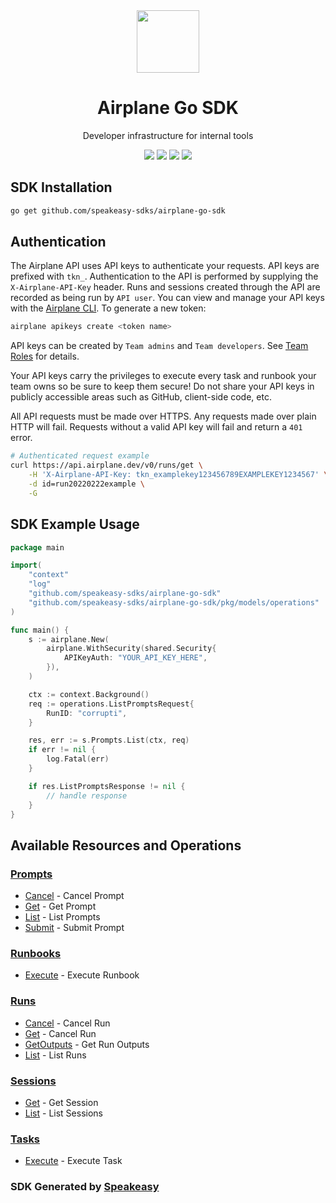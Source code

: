 <div align="center">
    <picture>
        <source srcset="https://user-images.githubusercontent.com/6267663/227311185-62d5759f-743c-488b-8b97-09eae1dac881.png" media="(prefers-color-scheme: dark)" width="100">
        <img src="https://user-images.githubusercontent.com/6267663/227311185-62d5759f-743c-488b-8b97-09eae1dac881.png" width="100">
    </picture>
    <h1>Airplane Go SDK</h1>
   <p>Developer infrastructure for internal tools</p>
   <a href="https://docs.airplane.dev/"><img src="https://img.shields.io/static/v1?label=Docs&message=API Ref&color=5444e4&style=for-the-badge" /></a>
   <a href="https://github.com/speakeasy-sdks/airplane-go-sdk/actions"><img src="https://img.shields.io/github/actions/workflow/status/speakeasy-sdks/airplane-go-sdk/speakeasy_sdk_generation.yml?style=for-the-badge" /></a>
  <a href="https://opensource.org/licenses/MIT"><img src="https://img.shields.io/badge/License-MIT-blue.svg?style=for-the-badge" /></a>
  <a href="https://github.com/speakeasy-sdks/airplane-go-sdk/releases"><img src="https://img.shields.io/github/v/release/speakeasy-sdks/airplane-go-sdk?sort=semver&style=for-the-badge" /></a>
</div>

<!-- Start SDK Installation -->
## SDK Installation

```bash
go get github.com/speakeasy-sdks/airplane-go-sdk
```
<!-- End SDK Installation -->

## Authentication

The Airplane API uses API keys to authenticate your requests. API keys are prefixed with `tkn_`. Authentication to the API is performed by supplying the `X-Airplane-API-Key` header. Runs and sessions created through the API are recorded as being run by `API user`.
You can view and manage your API keys with the [Airplane CLI](https://docs.airplane.dev/platform/airplane-cli). To generate a new token:

```bash
airplane apikeys create <token name>
```

API keys can be created by `Team admins` and `Team developers`. See [Team Roles](https://docs.airplane.dev/platform/team-roles) for details.

Your API keys carry the privileges to execute every task and runbook your team owns so be sure to keep them secure! Do not share your API keys in publicly accessible areas such as GitHub, client-side code, etc.

All API requests must be made over HTTPS. Any requests made over plain HTTP will fail. Requests without a valid API key will fail and return a `401` error.

```bash
# Authenticated request example
curl https://api.airplane.dev/v0/runs/get \
    -H 'X-Airplane-API-Key: tkn_examplekey123456789EXAMPLEKEY1234567' \
    -d id=run20220222example \
    -G
```

## SDK Example Usage
<!-- Start SDK Example Usage -->
```go
package main

import(
	"context"
	"log"
	"github.com/speakeasy-sdks/airplane-go-sdk"
	"github.com/speakeasy-sdks/airplane-go-sdk/pkg/models/operations"
)

func main() {
    s := airplane.New(
        airplane.WithSecurity(shared.Security{
            APIKeyAuth: "YOUR_API_KEY_HERE",
        }),
    )

    ctx := context.Background()    
    req := operations.ListPromptsRequest{
        RunID: "corrupti",
    }

    res, err := s.Prompts.List(ctx, req)
    if err != nil {
        log.Fatal(err)
    }

    if res.ListPromptsResponse != nil {
        // handle response
    }
}
```
<!-- End SDK Example Usage -->

<!-- Start SDK Available Operations -->
## Available Resources and Operations


### [Prompts](docs/prompts/README.md)

* [Cancel](docs/prompts/README.md#cancel) - Cancel Prompt
* [Get](docs/prompts/README.md#get) - Get Prompt
* [List](docs/prompts/README.md#list) - List Prompts
* [Submit](docs/prompts/README.md#submit) - Submit Prompt

### [Runbooks](docs/runbooks/README.md)

* [Execute](docs/runbooks/README.md#execute) - Execute Runbook

### [Runs](docs/runs/README.md)

* [Cancel](docs/runs/README.md#cancel) - Cancel Run
* [Get](docs/runs/README.md#get) - Cancel Run
* [GetOutputs](docs/runs/README.md#getoutputs) - Get Run Outputs
* [List](docs/runs/README.md#list) - List Runs

### [Sessions](docs/sessions/README.md)

* [Get](docs/sessions/README.md#get) - Get Session
* [List](docs/sessions/README.md#list) - List Sessions

### [Tasks](docs/tasks/README.md)

* [Execute](docs/tasks/README.md#execute) - Execute Task
<!-- End SDK Available Operations -->

### SDK Generated by [Speakeasy](https://docs.speakeasyapi.dev/docs/using-speakeasy/client-sdks)
